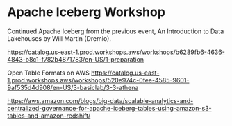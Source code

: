 # Apache Iceberg Workshop

Continued Apache Iceberg from the previous event,  An Introduction to Data Lakehouses by Will Martin (Dremio).


https://catalog.us-east-1.prod.workshops.aws/workshops/b6289fb6-4636-4843-b8c1-f782b4871783/en-US/1-preparation


Open Table Formats on AWS
https://catalog.us-east-1.prod.workshops.aws/workshops/520e974c-0fee-4585-9601-9af535d4d908/en-US/3-basiclab/3-3-athena



https://aws.amazon.com/blogs/big-data/scalable-analytics-and-centralized-governance-for-apache-iceberg-tables-using-amazon-s3-tables-and-amazon-redshift/

